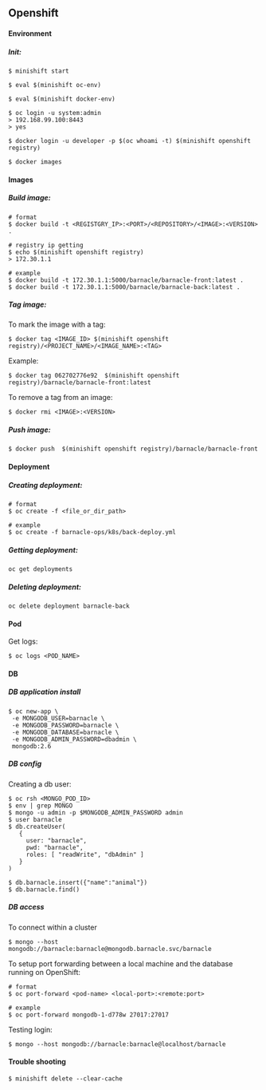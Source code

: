 ## Openshift

#### Environment
##### Init:
```
$ minishift start

$ eval $(minishift oc-env)

$ eval $(minishift docker-env)

$ oc login -u system:admin
> 192.168.99.100:8443
> yes

$ docker login -u developer -p $(oc whoami -t) $(minishift openshift registry)

$ docker images
```

#### Images
##### Build image:
```
# format 
$ docker build -t <REGISTGRY_IP>:<PORT>/<REPOSITORY>/<IMAGE>:<VERSION> .

# registry ip getting
$ echo $(minishift openshift registry)
> 172.30.1.1

# example
$ docker build -t 172.30.1.1:5000/barnacle/barnacle-front:latest .
$ docker build -t 172.30.1.1:5000/barnacle/barnacle-back:latest .
```


##### Tag image:
To mark the image with a tag:
```
$ docker tag <IMAGE_ID> $(minishift openshift registry)/<PROJECT_NAME>/<IMAGE_NAME>:<TAG>
```
Example:
```
$ docker tag 062702776e92  $(minishift openshift registry)/barnacle/barnacle-front:latest
```

To remove a tag from an image:
```
$ docker rmi <IMAGE>:<VERSION>
```

##### Push image:
```
$ docker push  $(minishift openshift registry)/barnacle/barnacle-front
```

#### Deployment
##### Creating deployment:
```
# format
$ oc create -f <file_or_dir_path>

# example
$ oc create -f barnacle-ops/k8s/back-deploy.yml
```

##### Getting deployment:
```
oc get deployments
```

##### Deleting deployment:
```
oc delete deployment barnacle-back
```

#### Pod
Get logs:
```
$ oc logs <POD_NAME>
```

#### DB 
##### DB application install
```
$ oc new-app \
 -e MONGODB_USER=barnacle \
 -e MONGODB_PASSWORD=barnacle \
 -e MONGODB_DATABASE=barnacle \
 -e MONGODB_ADMIN_PASSWORD=dbadmin \
 mongodb:2.6
```

##### DB config
Creating a db user:
```
$ oc rsh <MONGO_POD_ID>
$ env | grep MONGO
$ mongo -u admin -p $MONGODB_ADMIN_PASSWORD admin
$ user barnacle
$ db.createUser(
   {
     user: "barnacle",
     pwd: "barnacle",
     roles: [ "readWrite", "dbAdmin" ]
   }
)

$ db.barnacle.insert({"name":"animal"})
$ db.barnacle.find()
```

##### DB access
To connect within a cluster
```
$ mongo --host mongodb://barnacle:barnacle@mongodb.barnacle.svc/barnacle
```

To setup port forwarding between a local machine and the database running on OpenShift:
```
# format
$ oc port-forward <pod-name> <local-port>:<remote:port>

# example
$ oc port-forward mongodb-1-d778w 27017:27017
```

Testing login:
```
$ mongo --host mongodb://barnacle:barnacle@localhost/barnacle
```

#### Trouble shooting
```
$ minishift delete --clear-cache
```